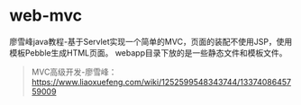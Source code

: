 # web-mvc
廖雪峰java教程-基于Servlet实现一个简单的MVC，页面的装配不使用JSP，使用模板Pebble生成HTML页面。
webapp目录下放的是一些静态文件和模板文件。
> MVC高级开发-廖雪峰：https://www.liaoxuefeng.com/wiki/1252599548343744/1337408645759009